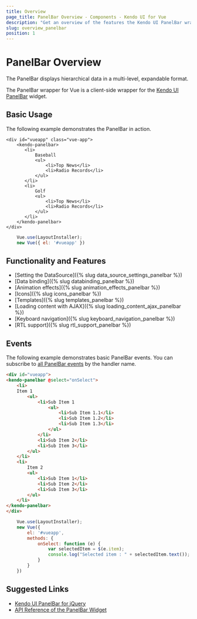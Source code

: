 ```yaml
---
title: Overview
page_title: PanelBar Overview - Components - Kendo UI for Vue
description: "Get an overview of the features the Kendo UI PanelBar wrapper for Vue delivers and use the component in Vue projects."
slug: overview_panelbar
position: 1
---
```


# PanelBar Overview

The PanelBar displays hierarchical data in a multi-level, expandable format.

The PanelBar wrapper for Vue is a client-side wrapper for the [Kendo UI PanelBar](https://demos.telerik.com/kendo-ui/panelbar/index) widget.

## Basic Usage

The following example demonstrates the PanelBar in action.

```html-preview    
<div id="vueapp" class="vue-app">
    <kendo-panelbar>
       <li>
           Baseball
           <ul>
               <li>Top News</li>
               <li>Radio Records</li>
           </ul>
       </li>
       <li>
           Golf
           <ul>
               <li>Top News</li>
               <li>Radio Records</li>
           </ul>
       </li>
    </kendo-panelbar>
</div>
```
```js  
    Vue.use(LayoutInstaller);
    new Vue({ el: '#vueapp' })
```

## Functionality and Features

* [Setting the DataSource]({% slug data_source_settings_panelbar %})
* [Data binding]({% slug databinding_panelbar %})
* [Animation effects]({% slug animation_effects_panelbar %})
* [Icons]({% slug icons_panelbar %})
* [Templates]({% slug templates_panelbar %})
* [Loading content with AJAX]({% slug loading_content_ajax_panelbar %})
* [Keyboard navigation]({% slug keyboard_navigation_panelbar %})
* [RTL support]({% slug rtl_support_panelbar %})

## Events

The following example demonstrates basic PanelBar events. You can subscribe to [all PanelBar events](https://docs.telerik.com/kendo-ui/api/javascript/ui/panelbar#events) by the handler name.

```html    
<div id="vueapp">
<kendo-panelbar @select="onSelect">
    <li>
    Item 1
        <ul>
            <li>Sub Item 1
                <ul>
                    <li>Sub Item 1.1</li>
                    <li>Sub Item 1.2</li>
                    <li>Sub Item 1.3</li>
                </ul>
            </li>
            <li>Sub Item 2</li>
            <li>Sub Item 3</li>
        </ul>
    </li>
    <li>
        Item 2
        <ul>
            <li>Sub Item 1</li>
            <li>Sub Item 2</li>
            <li>Sub Item 3</li>
        </ul>
    </li>
</kendo-panelbar>
</div>
```
```js    
    Vue.use(LayoutInstaller);
    new Vue({
        el: '#vueapp',
        methods: {
            onSelect: function (e) {
                var selectedItem = $(e.item);
                console.log("Selected item : " + selectedItem.text());
            }
        }
    })
```

## Suggested Links

* [Kendo UI PanelBar for jQuery](https://docs.telerik.com/kendo-ui/controls/navigation/panelbar/overview)
* [API Reference of the PanelBar Widget](https://docs.telerik.com/kendo-ui/api/javascript/ui/panelbar)

